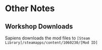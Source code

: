 # Other Notes

## Workshop Downloads
Sapiens downloads the mod files to `[Steam Library]/steamapps/content/1060230/[Mod ID]`